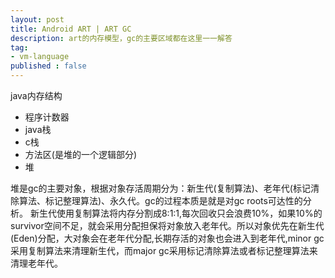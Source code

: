 ```yaml
---
layout: post
title: Android ART | ART GC
description: art的内存模型，gc的主要区域都在这里一一解答
tag: 
- vm-language
published : false 
---
```


java内存结构
- 程序计数器
- java栈
- c栈
- 方法区(是堆的一个逻辑部分)
- 堆

堆是gc的主要对象，根据对象存活周期分为：新生代(复制算法)、老年代(标记清除算法、标记整理算法)、永久代。gc的过程本质是就是对gc roots可达性的分析。
新生代使用复制算法将内存分割成8:1:1,每次回收只会浪费10%，如果10%的survivor空间不足，就会采用分配担保将对象放入老年代。所以对象优先在新生代(Eden)分配，大对象会在老年代分配,长期存活的对象也会进入到老年代,minor gc 采用复制算法来清理新生代，而major gc采用标记清除算法或者标记整理算法来清理老年代。